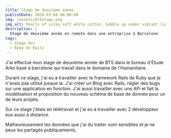 ```yaml
---
title: Stage de deuxième année
publishDate: 2020-03-04 00:00:00
img: /assets/Arkologo.png
img_alt: Pearls of silky soft white cotton, bubble up under vibrant lighting
description: |
  Stage de deuxième année en remote dans une entreprise à Barcelone 
tags:
  - Stage Dev
  - Ruby On Rails
---
```


J'ai effectué mon stage de deuxième année de  BTS dans le bureau d'Étude Arko basé à barcelone qui travail dans le domaine de l'Humanitaire.

Durant ce stage, j'ai eu à travailler avec le framework Rails de Ruby que je n'avais pas utilisé jusque la. J'ai créer un Blog avec Rails, régler des bugs sur une application en fonction. J'ai aussi travailler avec une APi et fait la modélisation et proposition du nouveau schéma de base de donnée pour un de leurs projets.

Sur ce stage j'étais en télétravail et j'ai eu à travailler avec 2 développeur eux aussi à distance.

Malheureusement les données que j'ai du traiter sont sensibles et je ne peux les partagés publiquements. 




